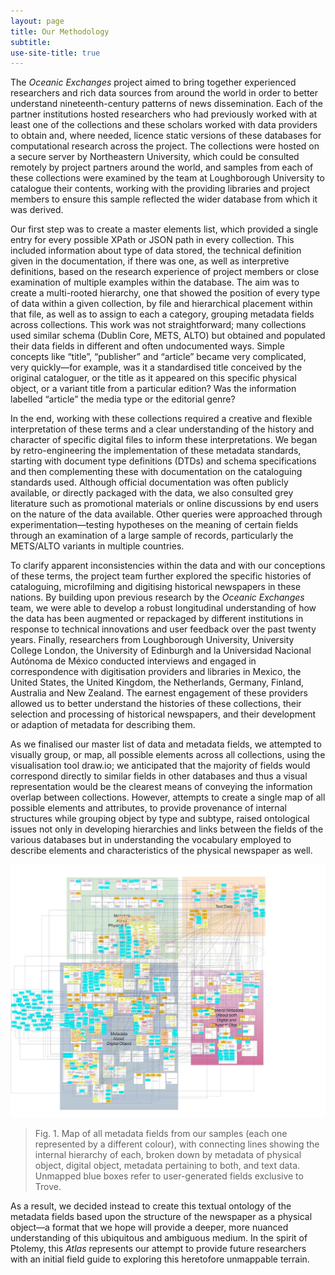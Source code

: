 ```yaml
---
layout: page
title: Our Methodology
subtitle:  
use-site-title: true
---
```


The *Oceanic Exchanges* project aimed to bring together experienced
researchers and rich data sources from around the world in order to
better understand nineteenth-century patterns of news dissemination.
Each of the partner institutions hosted researchers who had previously
worked with at least one of the collections and these scholars worked
with data providers to obtain and, where needed, licence static versions
of these databases for computational research across the project. The
collections were hosted on a secure server by Northeastern University,
which could be consulted remotely by project partners around the world,
and samples from each of these collections were examined by the team at
Loughborough University to catalogue their contents, working with the
providing libraries and project members to ensure this sample reflected
the wider database from which it was derived.

Our first step was to create a master elements list, which provided a
single entry for every possible XPath or JSON path in every collection.
This included information about type of data stored, the technical
definition given in the documentation, if there was one, as well as
interpretive definitions, based on the research experience of project
members or close examination of multiple examples within the database.
The aim was to create a multi-rooted hierarchy, one that showed the
position of every type of data within a given collection, by file and
hierarchical placement within that file, as well as to assign to each a
category, grouping metadata fields across collections. This work was not
straightforward; many collections used similar schema (Dublin Core,
METS, ALTO) but obtained and populated their data fields in different
and often undocumented ways. Simple concepts like “title”, “publisher”
and “article” became very complicated, very quickly—for example, was it
a standardised title conceived by the original cataloguer, or the title
as it appeared on this specific physical object, or a variant title from
a particular edition? Was the information labelled “article” the media
type or the editorial genre?

In the end, working with these collections required a creative and
flexible interpretation of these terms and a clear understanding of the
history and character of specific digital files to inform these
interpretations. We began by retro-engineering the implementation of
these metadata standards, starting with document type definitions (DTDs)
and schema specifications and then complementing these with
documentation on the cataloguing standards used. Although official
documentation was often publicly available, or directly packaged with
the data, we also consulted grey literature such as promotional
materials or online discussions by end users on the nature of the data
available. Other queries were approached through experimentation—testing
hypotheses on the meaning of certain fields through an examination of a
large sample of records, particularly the METS/ALTO variants in multiple
countries.

To clarify apparent inconsistencies within the data and with our
conceptions of these terms, the project team further explored the
specific histories of cataloguing, microfilming and digitising
historical newspapers in these nations. By building upon previous
research by the *Oceanic Exchanges* team, we were able to develop a
robust longitudinal understanding of how the data has been augmented or
repackaged by different institutions in response to technical
innovations and user feedback over the past twenty years. Finally,
researchers from Loughborough University, University College London, the
University of Edinburgh and la Universidad Nacional Autónoma de México
conducted interviews and engaged in correspondence with digitisation
providers and libraries in Mexico, the United States, the United
Kingdom, the Netherlands, Germany, Finland, Australia and New Zealand.
The earnest engagement of these providers allowed us to better
understand the histories of these collections, their selection and
processing of historical newspapers, and their development or adaption
of metadata for describing them.

As we finalised our master list of data and metadata fields, we
attempted to visually group, or map, all possible elements across all
collections, using the visualisation tool draw.io; we anticipated that
the majority of fields would correspond directly to similar fields in
other databases and thus a visual representation would be the clearest
means of conveying the information overlap between collections. However,
attempts to create a single map of all possible elements and attributes,
to provide provenance of internal structures while grouping object by
type and subtype, raised ontological issues not only in developing
hierarchies and links between the fields of the various databases but in
understanding the vocabulary employed to describe elements and
characteristics of the physical newspaper as well.

![Fig. 1.](img/map.jpeg)

> Fig. 1. Map of all metadata fields from our samples (each one represented by a different 
> colour), with connecting lines showing the internal hierarchy of each, broken down 
> by metadata of physical object, digital object, metadata pertaining to both, and 
> text data. Unmapped blue boxes refer to user-generated fields exclusive to Trove.

As a result, we decided instead to create this textual ontology of the
metadata fields based upon the structure of the newspaper as a physical
object—a format that we hope will provide a deeper, more nuanced
understanding of this ubiquitous and ambiguous medium. In the spirit of
Ptolemy, this *Atlas* represents our attempt to provide future
researchers with an initial field guide to exploring this heretofore
unmappable terrain.
